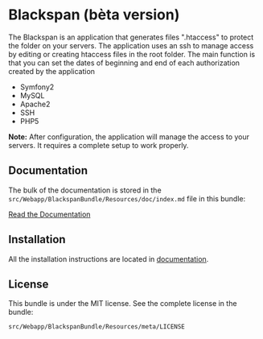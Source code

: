 Blackspan (bèta version)
=============

The Blackspan is an application that generates files ".htaccess" to protect the folder on your servers.
The application uses an ssh to manage access by editing or creating htaccess files in the root folder.
The main function is that you can set the dates of beginning and end of each authorization created by the application

- Symfony2
- MySQL
- Apache2
- SSH
- PHP5


**Note:**
After configuration, the application will manage the access to your servers. 
It requires a complete setup to work properly.

Documentation
-------------

The bulk of the documentation is stored in the `src/Webapp/BlackspanBundle/Resources/doc/index.md`
file in this bundle:

[Read the Documentation](https://github.com/Blackspan/Blackspan/blob/master/src/Webapp/BlackspanBundle/Resources/doc/index.md)

Installation
------------

All the installation instructions are located in [documentation](https://github.com/).

License
-------

This bundle is under the MIT license. See the complete license in the bundle:

    src/Webapp/BlackspanBundle/Resources/meta/LICENSE
